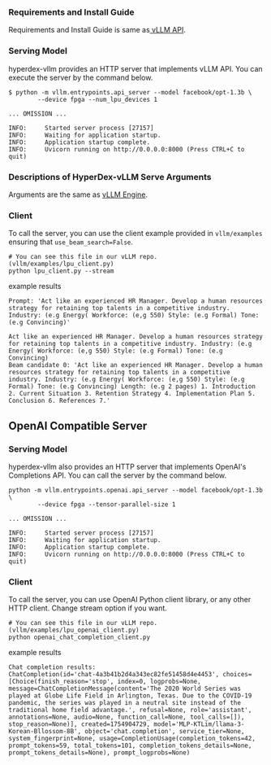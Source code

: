 <!---
Copyright 2024 The HyperAccel Inc. All rights reserved.
-->

### Requirements and Install Guide
Requirements and Install Guide is same as[ vLLM API](./vllm_api.md). 


### Serving Model

hyperdex-vllm provides an HTTP server that implements vLLM API. 
You can execute the server by the command below.

```shell linenums="1"
$ python -m vllm.entrypoints.api_server --model facebook/opt-1.3b \
        --device fpga --num_lpu_devices 1

... OMISSION ...

INFO:     Started server process [27157]
INFO:     Waiting for application startup.
INFO:     Application startup complete.
INFO:     Uvicorn running on http://0.0.0.0:8000 (Press CTRL+C to quit)
```

### Descriptions of HyperDex-vLLM Serve Arguments
Arguments are the same as [vLLM Engine](./vllm_api.md).


### Client

To call the server, you can use the client example provided in `vllm/examples` ensuring that `use_beam_search=False`.

```shell linenums="1"
# You can see this file in our vLLM repo. (vllm/examples/lpu_client.py)
python lpu_client.py --stream
```
example results
```shell linenums="1"
Prompt: 'Act like an experienced HR Manager. Develop a human resources strategy for retaining top talents in a competitive industry. Industry: (e.g Energy( Workforce: (e,g 550) Style: (e.g Formal) Tone: (e.g Convincing)'

Act like an experienced HR Manager. Develop a human resources strategy for retaining top talents in a competitive industry. Industry: (e.g Energy( Workforce: (e,g 550) Style: (e.g Formal) Tone: (e.g Convincing)
Beam candidate 0: 'Act like an experienced HR Manager. Develop a human resources strategy for retaining top talents in a competitive industry. Industry: (e.g Energy( Workforce: (e,g 550) Style: (e.g Formal) Tone: (e.g Convincing) Length: (e.g 2 pages) 1. Introduction 2. Current Situation 3. Retention Strategy 4. Implementation Plan 5. Conclusion 6. References 7.'
```



## OpenAI Compatible Server

### Serving Model

hyperdex-vllm also provides an HTTP server that implements OpenAI's Completions API. You can call the server by the command below.
```shell linenums="1"
python -m vllm.entrypoints.openai.api_server --model facebook/opt-1.3b \
        --device fpga --tensor-parallel-size 1

... OMISSION ...

INFO:     Started server process [27157]
INFO:     Waiting for application startup.
INFO:     Application startup complete.
INFO:     Uvicorn running on http://0.0.0.0:8000 (Press CTRL+C to quit)
```

### Client

To call the server, you can use OpenAI Python client library, or any other HTTP client. Change stream option if you want.

```shell linenums="1"
# You can see this file in our vLLM repo. (vllm/examples/lpu_openai_client.py)
python openai_chat_completion_client.py
```
example results
```shell linenums="1"
Chat completion results:
ChatCompletion(id='chat-4a3b41b2d4a343ec82fe51458d4e4453', choices=[Choice(finish_reason='stop', index=0, logprobs=None, message=ChatCompletionMessage(content='The 2020 World Series was played at Globe Life Field in Arlington, Texas. Due to the COVID-19 pandemic, the series was played in a neutral site instead of the traditional home field advantage.', refusal=None, role='assistant', annotations=None, audio=None, function_call=None, tool_calls=[]), stop_reason=None)], created=1754904729, model='MLP-KTLim/llama-3-Korean-Bllossom-8B', object='chat.completion', service_tier=None, system_fingerprint=None, usage=CompletionUsage(completion_tokens=42, prompt_tokens=59, total_tokens=101, completion_tokens_details=None, prompt_tokens_details=None), prompt_logprobs=None)
```
